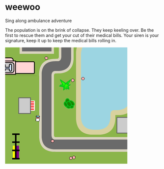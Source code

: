 # weewoo
Sing along ambulance adventure

The population is on the brink of collapse.  They keep keeling over.  Be the first to rescue them and get your cut of their medical bills.  Your siren is your signature, keep it up to keep the medical bills rolling in.

![logo](https://raw.githubusercontent.com/afaucher/weewoo/master/docs/Screenshot%20from%202015-03-29%2010%3A36%3A34.png)
